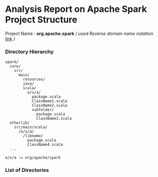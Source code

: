# Analysis Report on Apache Spark Project Structure

Project Name : **org.apache.spark** *( used Reverse domain name notation [link](https://en.wikipedia.org/wiki/Reverse_domain_name_notation) )*

### Directory Hierarchy
```
spark/
  core/
    src/
      main/
        resources/
        java/
        scala/
          o/s/a/
            package.scala
            ClassName1.scala
            ClassName2.scala
            subfolder/
              package.scala
              ClassName2.scala
  otherlib/
    src/main/scala/
      /o/s/a/
        /libname/
          package.scala
          ClassName4.scala
  ...
  
o/s/a := org/apache/spark
```

### List of Directories
```


```


